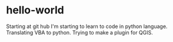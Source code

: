 # hello-world
Starting at git hub
I'm starting to learn to code in python language. Translating VBA to python. Trying to make a plugin for QGIS.
